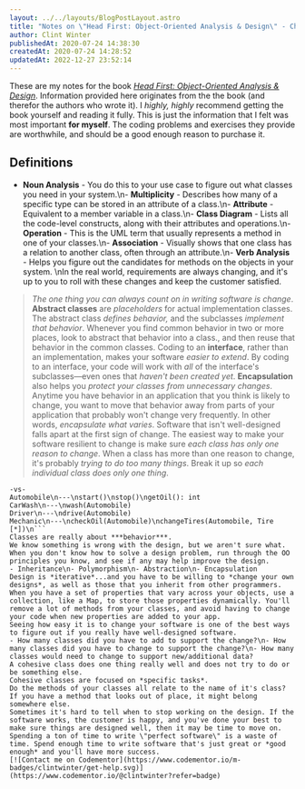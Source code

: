```yaml
---
layout: ../../layouts/BlogPostLayout.astro
title: "Notes on \"Head First: Object-Oriented Analysis & Design\" - Chapters 3/4/5"
author: Clint Winter
publishedAt: 2020-07-24 14:38:30
createdAt: 2020-07-24 14:28:52
updatedAt: 2022-12-27 23:52:14
---
```


These are my notes for the book [*Head First: Object-Oriented Analysis & Design*](https://amzn.to/2P0hpIJ). Information provided here originates from the the book (and therefor the authors who wrote it). I *highly, highly* recommend getting the book yourself and reading it fully. This is just the information that I felt was most important **for myself**. The coding problems and exercises they provide are worthwhile, and should be a good enough reason to purchase it.
## Definitions
- **Noun Analysis** - You do this to your use case to figure out what classes you need in your system.\n- **Multiplicity** - Describes how many of a specific type can be stored in an attribute of a class.\n- **Attribute** - Equivalent to a member variable in a class.\n- **Class Diagram** - Lists all the code-level constructs, along with their attributes and operations.\n- **Operation** - This is the UML term that usually represents a method in one of your classes.\n- **Association** - Visually shows that one class has a relation to another class, often through an attribute.\n- **Verb Analysis** - Helps you figure out the candidates for methods on the objects in your system.
\nIn the real world, requirements are always changing, and it's up to you to roll with these changes and keep the customer satisfied.
> *The one thing you can always count on in writing software is change*.
**Abstract classes** are *placeholders* for actual implementation classes.
The abstract class *defines behavior,* and the subclasses *implement that behavior*.
> Whenever you find common behavior in two or more places, look to abstract that behavior into a class., and then reuse that behavior in the common classes.
Coding to an **interface**, rather than an implementation, makes your software *easier to extend*.
By coding to an interface, your code will work with *all* of the interface's subclasses—even ones that *haven't been created yet*.
**Encapsulation** also helps you *protect your classes from unnecessary changes*. Anytime you have behavior in an application that you think is likely to change, you want to move that behavior away from parts of your application that probably won't change very frequently. In other words, *encapsulate what varies*.
Software that isn't well-designed falls apart at the first sign of change. The easiest way to make your software resilient to change is make sure *each class has only one reason to change*.
When a class has more than one reason to change, it's probably *trying to do too many things*. Break it up so *each individual class does only one thing*.
```\nAutomobile\n---\nstart()\nstop()\nchangeTires(Tire [*])\ndrive()\nwash()\ncheckOil()\ngetOil(): int
-vs-
Automobile\n---\nstart()\nstop()\ngetOil(): int
CarWash\n---\nwash(Automobile)
Driver\n---\ndrive(Automobile)
Mechanic\n---\ncheckOil(Automobile)\nchangeTires(Automobile, Tire [*])\n```
Classes are really about ***behavior***.
We know something is wrong with the design, but we aren't sure what. When you don't know how to solve a design problem, run through the OO principles you know, and see if any may help improve the design.
- Inheritance\n- Polymorphism\n- Abstraction\n- Encapsulation
Design is *iterative*...and you have to be willing to *change your own designs*, as well as those that you inherit from other programmers.
When you have a set of properties that vary across your objects, use a collection, like a Map, to store those properties dynamically. You'll remove a lot of methods from your classes, and avoid having to change your code when new properties are added to your app.
Seeing how easy it is to change your software is one of the best ways to figure out if you really have well-designed software.
- How many classes did you have to add to support the change?\n- How many classes did you have to change to support the change?\n- How many classes would need to change to support new/additional data?
A cohesive class does one thing really well and does not try to do or be something else.
Cohesive classes are focused on *specific tasks*.
Do the methods of your classes all relate to the name of it's class? If you have a method that looks out of place, it might belong somewhere else.
Sometimes it's hard to tell when to stop working on the design. If the software works, the customer is happy, and you've done your best to make sure things are designed well, then it may be time to move on. Spending a ton of time to write \"perfect software\" is a waste of time. Spend enough time to write software that's just great or *good enough* and you'll have more success.
[![Contact me on Codementor](https://www.codementor.io/m-badges/clintwinter/get-help.svg)](https://www.codementor.io/@clintwinter?refer=badge)

